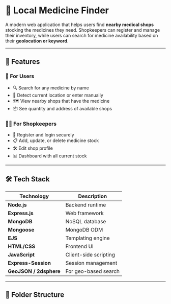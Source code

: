 # 💊 Local Medicine Finder

A modern web application that helps users find **nearby medical shops** stocking the medicines they need. Shopkeepers can register and manage their inventory, while users can search for medicine availability based on their **geolocation or keyword**.


---

## 📌 Features

### 👥 For Users
- 🔍 Search for any medicine by name
- 📍 Detect current location or enter manually
- 🗺️ View nearby shops that have the medicine
- 📦 See quantity and address of available shops

### 🧑‍💼 For Shopkeepers
- 📝 Register and login securely
- 📋 Add, update, or delete medicine stock
- 🛠️ Edit shop profile
- 📊 Dashboard with all current stock

---

## 🛠️ Tech Stack

| Technology | Description |
|------------|-------------|
| **Node.js** | Backend runtime |
| **Express.js** | Web framework |
| **MongoDB** | NoSQL database |
| **Mongoose** | MongoDB ODM |
| **EJS** | Templating engine |
| **HTML/CSS** | Frontend UI |
| **JavaScript** | Client-side scripting |
| **Express-Session** | Session management |
| **GeoJSON / 2dsphere** | For geo-based search |

---

## 🧩 Folder Structure

